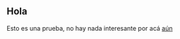 ## Hola

Esto es una prueba, no hay nada interesante por acá [aún](https://github.com/iglosiggio/vot.ar.ps)
